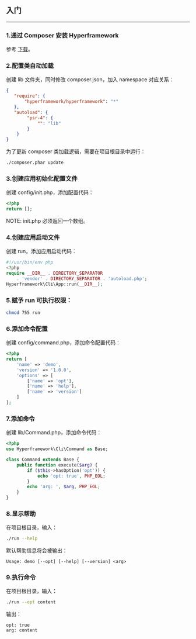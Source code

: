 ## 入门

---

### 1.通过 Composer 安装 Hyperframework
参考 [下载](/web/downloads.md)。

### 2.配置类自动加载
创建 lib 文件夹，同时修改 composer.json，加入 namespace 对应关系：

```json
{
   "require": {
       "hyperframework/hyperframework": "*"
   },
   "autoload": {
        "psr-4": {
            "": "lib"
        }
    }
}
```

为了更新 composer 类加载逻辑，需要在项目根目录中运行：

```bash
./composer.phar update
```

### 3.创建应用初始化配置文件
创建 config/init.php，添加配置代码：

```php
<?php
return [];
```

NOTE: init.php 必须返回一个数组。

### 4.创建应用启动文件
创建 run，添加应用启动代码：

```php
#!/usr/bin/env php
<?php
require __DIR__ . DIRECTORY_SEPARATOR
    . 'vendor' . DIRECTORY_SEPARATOR . 'autoload.php';
Hyperframework\Cli\App::run(__DIR__);
```

### 5.赋予 run 可执行权限：

```bash
chmod 755 run
```

### 6.添加命令配置
创建 config/command.php，添加命令配置代码：
```php
<?php
return [
    'name' => 'demo',
    'version' => '1.0.0',
    'options' => [
        ['name' => 'opt'],
        ['name' => 'help'],
        ['name' => 'version']
    ]
];
```
### 7.添加命令
创建 lib/Command.php，添加命令代码：

```php
<?php
use Hyperframework\Cli\Command as Base;

class Command extends Base {
    public function execute($arg) {
        if ($this->hasOption('opt')) {
            echo 'opt: true', PHP_EOL;
        }
        echo 'arg: ', $arg, PHP_EOL;
    }
}
```

### 8.显示帮助
在项目根目录，输入：
```.bash
./run --help
```
默认帮助信息将会被输出：
```.nohighlight
Usage: demo [--opt] [--help] [--version] <arg>
```

### 9.执行命令
在项目根目录，输入：
```.bash
./run --opt content
```
输出：
```.nohighlight
opt: true
arg: content
```

